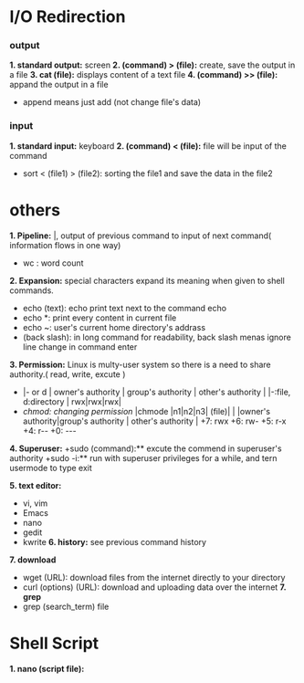 # I/O Redirection

### output  
**1. standard output:** screen
**2. (command) > (file):** create, save the output in a file
**3. cat (file):** displays content of a text file
**4. (command) >> (file):** appand the output in a file  
  + append means just add (not change file's data)

### input
**1. standard input:** keyboard
**2. (command) < (file):** file will be input of the command
  + sort < (file1) > (file2): sorting the file1 and save the data in the file2

# others
**1. Pipeline:** |, output of previous command to input of next command( information flows in one way)
  + wc : word count

**2. Expansion:** special characters expand its meaning when given to shell commands. 
  + echo (text): echo print text next to the command echo
  + echo *: print every content in current file
  + echo ~: user's current home directory's addrass
  + (back slash): in long command for readability, back slash menas ignore line change in command enter 


**3. Permission:** Linux is multy-user system so there is a need to share authority.( read, write, excute )
  + |- or d | owner's authority | group's authority | other's authority |
  |-:file, d:directory | rwx|rwx|rwx|
  + *chmod: changing permission*
    |chmode |n1|n2|n3| (file)|
    |   |owner's authority|group's authority | other's authority |
  +7: rwx
  +6: rw-
  +5: r-x
  +4: r--
  +0: ---

**4. Superuser:**
  +sudo (command):** excute the commend in superuser's authority
  +sudo -i:** run with superuser privileges for a while, and tern usermode to type exit

**5. text editor:**
  + vi, vim
  + Emacs
  + nano
  + gedit
  + kwrite
**6. history:** see previous command history
    
**7. download**
  + wget (URL): download files from the internet directly to your directory
  + curl (options) (URL): download and uploading data over the internet
**7. grep**
  + grep (search_term) file
    
# Shell Script
**1. nano (script file):**


  

      
